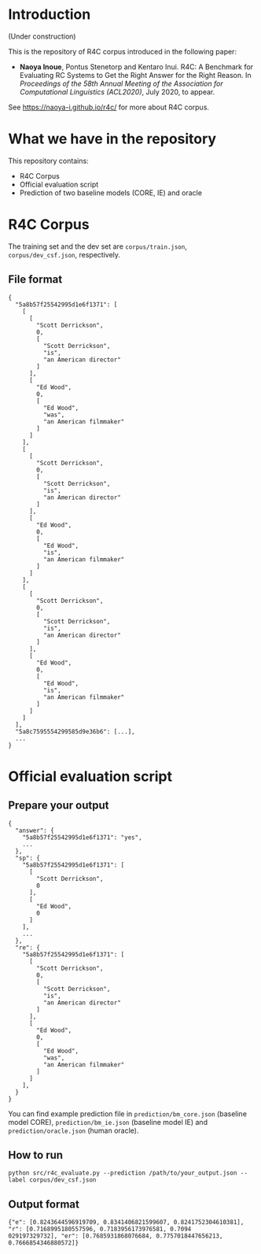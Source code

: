 # Introduction

(Under construction)

This is the repository of R4C corpus introduced in the following paper:

- **Naoya Inoue**, Pontus Stenetorp and Kentaro Inui. R4C: A Benchmark for Evaluating RC Systems to Get the Right Answer for the Right Reason. In <i>Proceedings of the 58th Annual Meeting of the Association for Computational Linguistics (ACL2020)</i>, July 2020, to appear.

See https://naoya-i.github.io/r4c/ for more about R4C corpus.


# What we have in the repository

This repository contains:

- R4C Corpus
- Official evaluation script
- Prediction of two baseline models (CORE, IE) and oracle


# R4C Corpus

The training set and the dev set are `corpus/train.json`, `corpus/dev_csf.json`, respectively.

## File format

```
{
  "5a8b57f25542995d1e6f1371": [
    [
      [
        "Scott Derrickson",
        0,
        [
          "Scott Derrickson",
          "is",
          "an American director"
        ]
      ],
      [
        "Ed Wood",
        0,
        [
          "Ed Wood",
          "was",
          "an American filmmaker"
        ]
      ]
    ],
    [
      [
        "Scott Derrickson",
        0,
        [
          "Scott Derrickson",
          "is",
          "an American director"
        ]
      ],
      [
        "Ed Wood",
        0,
        [
          "Ed Wood",
          "is",
          "an American filmmaker"
        ]
      ]
    ],
    [
      [
        "Scott Derrickson",
        0,
        [
          "Scott Derrickson",
          "is",
          "an American director"
        ]
      ],
      [
        "Ed Wood",
        0,
        [
          "Ed Wood",
          "is",
          "an American filmmaker"
        ]
      ]
    ]
  ],
  "5a8c7595554299585d9e36b6": [...],
  ...
}
```


# Official evaluation script

## Prepare your output

```
{
  "answer": {
    "5a8b57f25542995d1e6f1371": "yes",
    ...
  },
  "sp": {
    "5a8b57f25542995d1e6f1371": [
      [
        "Scott Derrickson",
        0
      ],
      [
        "Ed Wood",
        0
      ]
    ],
    ...
  },
  "re": {
    "5a8b57f25542995d1e6f1371": [
      [
        "Scott Derrickson",
        0,
        [
          "Scott Derrickson",
          "is",
          "an American director"
        ]
      ],
      [
        "Ed Wood",
        0,
        [
          "Ed Wood",
          "was",
          "an American filmmaker"
        ]
      ]
    ],
  }
}
```

You can find example prediction file in `prediction/bm_core.json` (baseline model CORE), `prediction/bm_ie.json` (baseline model IE) and `prediction/oracle.json` (human oracle).


## How to run

`python src/r4c_evaluate.py --prediction /path/to/your_output.json --label corpus/dev_csf.json`


## Output format

```
{"e": [0.8243644596919709, 0.8341406821599607, 0.8241752304610381], "r": [0.7168995180557596, 0.7183956173976581, 0.7094
029197329732], "er": [0.7685931868076684, 0.7757018447656213, 0.7666854346880572]}
```
